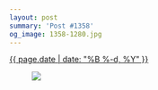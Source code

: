 ```yaml
---
layout: post
summary: 'Post #1358'
og_image: 1358-1280.jpg
---
```


<div class="post">
 <time>
  <a href="/1358">
   {{ page.date | date: "%B %-d, %Y" }}
  </a>
 </time>
 <a href="/1358">
  <figure data-taken="5/5/2021">
   <img sizes="(min-width: 700px) 50vw, calc(100vw - 2rem)" src="{{ site.assets_url }}/1358-640.jpg" srcset="{{ site.assets_url }}/1358-320.jpg 320w, {{ site.assets_url }}/1358-640.jpg 640w, {{ site.assets_url }}/1358-960.jpg 960w, {{ site.assets_url }}/1358-1280.jpg 1280w"/>
  </figure>
 </a>
</div>
